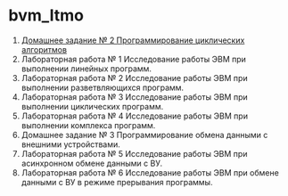 # bvm_Itmo
1.	[Домашнее задание № 2 Программирование циклических алгоритмов](https://github.com/TheZnat/bvm_Itmo/blob/master/%D0%9B%D0%B0%D0%B1%D0%BE%D1%80%D0%B0%D1%82%D0%BE%D1%80%D0%BD%D0%B0%D1%8F%20%D1%80%D0%B0%D0%B1%D0%BE%D1%82%D0%B0%20%E2%84%961%20%D0%B4%D0%BB%D1%8F%203%20%D0%B2%D0%B0%D1%80%D0%B8%D0%BD%D0%B0%D1%82%D0%B0%202019_M3111_%D0%9A%D1%83%D0%B7%D0%B8%D0%BD%D0%BE%D0%B2_282367_%D0%BB%D1%80.docx)
2.	Лабораторная работа № 1 Исследование работы ЭВМ при выполнении линейных программ.
3.	Лабораторная работа № 2 Исследование работы ЭВМ при выполнении разветвляющихся программ.
4.  Лабораторная работа № 3 Исследование работы ЭВМ при выполнении циклических программ.
5.  Лабораторная работа № 4 Исследование работы ЭВМ при выполнении комплекса программ.
6.  Домашнее задание № 3 Программирование обмена данными с внешними устройствами.
7.  Лабораторная работа № 5 Исследование работы ЭВМ при асинхронном обмене данными с ВУ.
8.  Лабораторная работа № 6 Исследование работы ЭВМ при обмене данными с ВУ в режиме прерывания программы.

